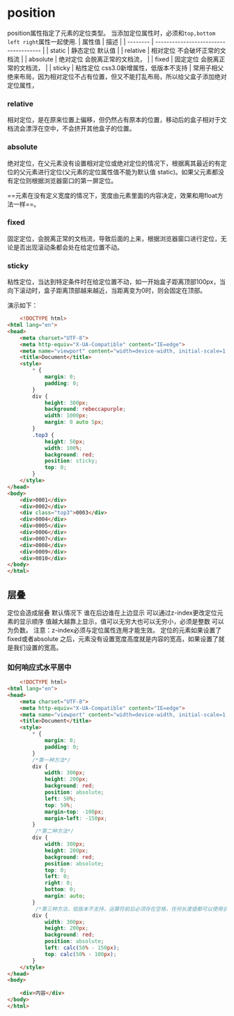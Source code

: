 # position
position属性指定了元素的定位类型。
当添加定位属性时，必须和`top,bottom left right`属性一起使用.
| 属性值   | 描述                                  |
| -------- | ------------------------------------- |
| static   | 静态定位 默认值                       |
| relative | 相对定位 不会破坏正常的文档流         |
| absolute | 绝对定位 会脱离正常的文档流，         |
| fixed    | 固定定位 会脱离正常的文档流，         |
| sticky   | 粘性定位 css3.0新增属性，低版本不支持 | 
常用子相父绝来布局，因为相对定位不占有位置，但又不能打乱布局，所以给父盒子添加绝对定位属性，

### relative
相对定位，是在原来位置上偏移，但仍然占有原本的位置，移动后的盒子相对于文档流会漂浮在空中，不会挤开其他盒子的位置。

### absolute
绝对定位，在父元素没有设置相对定位或绝对定位的情况下，根据离其最近的有定位的父元素进行定位(父元素的定位属性值不能为默认值 static)。如果父元素都没有定位则根据浏览器窗口的第一屏定位。

==元素在没有定义宽度的情况下，宽度由元素里面的内容决定，效果和用float方法一样==。

### fixed
固定定位，会脱离正常的文档流，导致后面的上来，根据浏览器窗口进行定位，无论是否出现滚动条都会处在给定位置不动。

### sticky
粘性定位，当达到特定条件时在给定位置不动，如一开始盒子距离顶部100px，当向下滚动时，盒子距离顶部越来越近，当距离变为0时，则会固定在顶部。

演示如下：
```html
	<!DOCTYPE html>
<html lang="en">
<head>
    <meta charset="UTF-8">
    <meta http-equiv="X-UA-Compatible" content="IE=edge">
    <meta name="viewport" content="width=device-width, initial-scale=1.0">
    <title>Document</title>
    <style>
        * {
            margin: 0;
            padding: 0;
        }
        div {
            height: 300px;
            background: rebeccapurple;
            width: 1000px;
            margin: 0 auto 5px;
        }
        .top3 {
            height: 50px;
            width: 100%;
            background: red;
            position: sticky;
            top: 0;
        }
    </style>
</head>
<body>
    <div>0001</div>
    <div>0002</div>
    <div class="top3">0003</div>
    <div>0004</div>
    <div>0005</div>
    <div>0006</div>
    <div>0007</div>
    <div>0008</div>
    <div>0009</div>
    <div>0010</div>
</body>
</html>
```

## 层叠
定位会造成层叠
默认情况下 谁在后边谁在上边显示
可以通过z-index更改定位元素的显示顺序
值越大越靠上显示，值可以无穷大也可以无穷小，必须是整数   可以为负数。
注意：z-index必须与定位属性连用才能生效。
定位的元素如果设置了fixed或者absolute 之后，元素没有设置宽度高度就是内容的宽高，如果设置了就是我们设置的宽高。

### 如何响应式水平居中

```html
	<!DOCTYPE html>
<html lang="en">
<head>
    <meta charset="UTF-8">
    <meta http-equiv="X-UA-Compatible" content="IE=edge">
    <meta name="viewport" content="width=device-width, initial-scale=1.0">
    <title>Document</title>
    <style>
        * {
            margin: 0;
            padding: 0;
        }
        /*第一种方法*/
        div {
            width: 300px;
            height: 200px;
            background: red;
            position: absolute;
            left: 50%;
            top: 50%;
            margin-top: -100px;
            margin-left: -150px;
        }
         /*第二种方法*/
        div {
            width: 300px;
            height: 200px;
            background: red;
            position: absolute;
            top: 0;
            left: 0;
            right: 0;
            bottom: 0;
            margin: auto;
        }
         /*第三种方法，低版本不支持，运算符前后必须存在空格，任何长度值都可以使用该函数进行计算。它支持加减乘除*/
        div {
            width: 300px;
            height: 200px;
            background: red;
            position: absolute;
            left: calc(50% - 150px);
            top: calc(50% - 100px);
        }
    </style>
</head>
<body>
        
    <div>内容</div>
</body>
</html>
	
```
